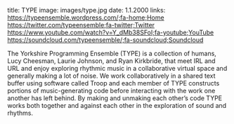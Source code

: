 title: TYPE
image: images/type.jpg
date: 1.1.2000
links: https://typeensemble.wordpress.com/;fa-home;Home
       https://twitter.com/typeensemble;fa-twitter;Twitter
       https://www.youtube.com/watch?v=Y_dMb38SFoI;fa-youtube;YouTube
       https://soundcloud.com/typeensemble/;fa-soundcloud;Soundcloud

The Yorkshire Programming Ensemble (TYPE) is a collection of humans, Lucy Cheesman, Laurie Johnson, and Ryan Kirkbride, that meet IRL and URL and enjoy exploring rhythmic music in a collaborative virtual space and generally making a lot of noise. We work collaboratively in a shared text buffer using software called Troop and each member of TYPE constructs portions of music-generating code before interacting with the work one another has left behind. By making and unmaking each other’s code TYPE works both together and against each other in the exploration of sound and rhythms.
